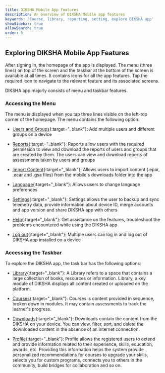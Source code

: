 ```yaml
---
title: DIKSHA Mobile App features
description: An overview of DIKSHA Mobile app features 
keywords: 'Course, library, reporting, setting, explore DIKSHA app'
showSidebar: true
allowSearch: true
order: 6
---
```


## Exploring DIKSHA Mobile App Features

After signing in, the homepage of the app is displayed. The menu (three lines) on top of the screen and the taskbar at the bottom of the screen is available at all times. It contains icons for all the app features. Tap the required icon to navigate to the relevant feature and its associated screens.

DIKSHA app majorly consists of menu and taskbar features.

### Accessing the Menu

The menu is displayed when you tap three lines visible on the left-top corner of the homepage. The menu contains the following option:

- [Users and Groups](./user-group.html){:target="_blank"}: Add multiple users and different groups on a device

- [Reports](./reporting.html){:target="_blank"}: Reports allow users with the required permission to view and download the reports of users and groups that are created by them. The users can view and download reports of assessments taken by users and groups

- [Import Content](./downloading.html){:target="_blank"}: Allows users to import content (.epar, .ecar and .gsa files) from the mobile's downloads folder into the app

- [Language](./language.html){:target="_blank"}: Allows users to change language preferences

- [Settings](./settings.html){:target="_blank"}: Settings allows the user to backup and sync telemetry data, provide information about device ID, merge accounts and app version and share DIKSHA app with others

- [Help](./accessing-help.html){:target="_blank"}: Get assistance on the features, troubleshoot the problems encountered while using the DIKSHA app

- [Log out](./signout.html){:target="_blank"}: Multiple users can log in and log out of DIKSHA app installed on a device

### Accessing the Taskbar

To explore the DIKSHA app, the task bar has the following options:  

- [Library](./library.html){:target="_blank"}: A Library refers to a space that contains a large collection of books, resources or information. Library, a key module of DIKSHA displays all content created or uploaded on the platform.

- [Courses](./course.html){:target="_blank"}: Courses is content provided in sequence, broken down in modules. It may contain assessments to track the learner's progress.

- [Downloads](./downloading.html){:target="_blank"}: Downloads contain the content from the DIKSHA on your device. You can view, filter, sort, and delete the downloaded content in the absence of an internet connection.

- [Profile](./profile.html){:target="_blank"}: Profile allows the registered users to extend and provide information related to their experience, skills, education, awards, etc. Providing this information helps the system provide personalized recommendations for courses to upgrade your skills, selects you for custom programs, connects you to others in the community, build bridges for collaboration and so on.
